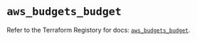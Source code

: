 # `aws_budgets_budget`

Refer to the Terraform Registory for docs: [`aws_budgets_budget`](https://registry.terraform.io/providers/hashicorp/aws/5.10.0/docs/resources/budgets_budget).
